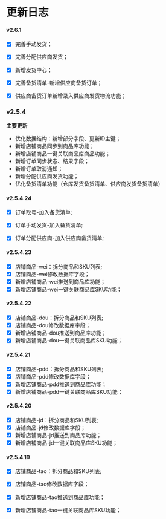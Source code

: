 # 更新日志



#### v2.6.1
+ [x] 完善手动发货；
+ [x] 完善分配供应商发货；
+ [x] 新增发货中心；
+ [x] 完善备货清单-新增供应商备货订单；
+ [x] 供应商备货订单新增录入供应商发货物流功能；



### v2.5.4
**主要更新**
+ 优化数据结构：新增部分字段、更新ID主键；
+ 新增店铺商品同步到商品库功能；
+ 新增店铺商品一键关联商品库商品功能；
+ 新增订单同步状态、结果字段；
+ 新增订单取消通知；
+ 新增分配供应商发货功能；
+ 优化备货清单功能（仓库发货备货清单、供应商发货备货清单）




#### v2.5.4.24
+ [x] 订单取号-加入备货清单;
+ [x] 订单手动发货-加入备货清单;
+ [x] 订单分配供应商-加入供应商备货清单;



#### v2.5.4.23
+[x] 店铺商品-wei：拆分商品和SKU列表;
+[x] 店铺商品-wei修改数据库字段；
+[x] 新增店铺商品-wei推送到商品库功能；
+[x] 新增店铺商品-wei一键关联商品库SKU功能；

#### v2.5.4.22
+[x] 店铺商品-dou：拆分商品和SKU列表;
+[x] 店铺商品-dou修改数据库字段；
+[x] 新增店铺商品-dou推送到商品库功能；
+[x] 新增店铺商品-dou一键关联商品库SKU功能；

#### v2.5.4.21
+[x] 店铺商品-pdd：拆分商品和SKU列表;
+[x] 店铺商品-pdd修改数据库字段；
+[x] 新增店铺商品-pdd推送到商品库功能；
+[x] 新增店铺商品-pdd一键关联商品库SKU功能；

#### v2.5.4.20
+[x] 店铺商品-jd：拆分商品和SKU列表;
+[x] 店铺商品-jd修改数据库字段；
+[x] 新增店铺商品-jd推送到商品库功能；
+[x] 新增店铺商品-jd一键关联商品库SKU功能；

#### v2.5.4.19
+[x] 店铺商品-tao：拆分商品和SKU列表;
+[x] 店铺商品-tao修改数据库字段；
+[x] 新增店铺商品-tao推送到商品库功能；
+[x] 新增店铺商品-tao一键关联商品库SKU功能；



